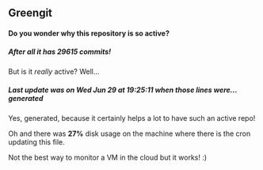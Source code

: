 ## Greengit

#### Do you wonder why this repository is so active?

##### After all it has 29615 commits!

But is it *really* active? Well...

##### Last update was on Wed Jun 29 at 19:25:11 when those lines were... generated

Yes, generated, because it certainly helps a lot to have such an active repo!

Oh and there was **27%** disk usage on the machine
where there is the cron updating this file.

Not the best way to monitor a VM in the cloud but it works! :)
